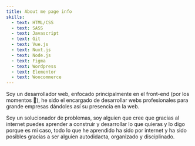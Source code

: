 ```yaml
---
title: About me page info
skills:
  - text: HTML/CSS
  - text: SASS
  - text: Javascript
  - text: Git
  - text: Vue.js
  - text: Nuxt.js
  - text: Node.js
  - text: Figma
  - text: Wordpress
  - text: Elementor
  - text: Woocommerce
---
```

Soy un desarrollador web, enfocado principalmente en el front-end (por los momentos 🧐), he sido el encargado de desarrollar webs profesionales para grande empresas dándoles así su presencia en la web. 

Soy un solucionador de problemas, soy alguien que cree que gracias al internet puedes aprender a construir y desarrollar lo que quieras y lo digo porque es mi caso, todo lo que he aprendido ha sido por internet y ha sido posibles gracias a ser alguien autodidacta, organizado y disciplinado.


